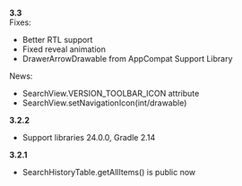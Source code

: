 **3.3**  
Fixes:
 - Better RTL support
 - Fixed reveal animation
 - DrawerArrowDrawable from AppCompat Support Library
 
News:
 - SearchView.VERSION_TOOLBAR_ICON attribute
 - SearchView.setNavigationIcon(int/drawable)
 
**3.2.2**
 - Support libraries 24.0.0, Gradle 2.14

**3.2.1**
 - SearchHistoryTable.getAllItems() is public now
